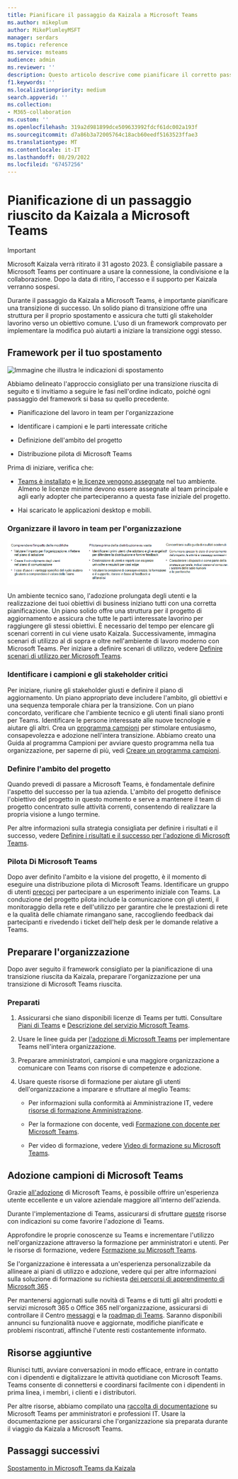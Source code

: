 ```yaml
---
title: Pianificare il passaggio da Kaizala a Microsoft Teams
ms.author: mikeplum
author: MikePlumleyMSFT
manager: serdars
ms.topic: reference
ms.service: msteams
audience: admin
ms.reviewer: ''
description: Questo articolo descrive come pianificare il corretto passaggio da Kaizala a Microsoft Teams.
f1.keywords: ''
ms.localizationpriority: medium
search.appverid: ''
ms.collection:
- M365-collaboration
ms.custom: ''
ms.openlocfilehash: 319a2d981899dce509633992fdcf61dc002a193f
ms.sourcegitcommit: d7a86b3a72005764c18acb60eedf5163523ffae3
ms.translationtype: MT
ms.contentlocale: it-IT
ms.lasthandoff: 08/29/2022
ms.locfileid: "67457256"
---
```

# <a name="planning-for-a-successful-move-from-kaizala-to-microsoft-teams"></a>Pianificazione di un passaggio riuscito da Kaizala a Microsoft Teams

> [!Important]
> Microsoft Kaizala verrà ritirato il 31 agosto 2023. È consigliabile passare a Microsoft Teams per continuare a usare la connessione, la condivisione e la collaborazione. Dopo la data di ritiro, l'accesso e il supporto per Kaizala verranno sospesi.

Durante il passaggio da Kaizala a Microsoft Teams, è importante pianificare una transizione di successo.[](/microsoftteams/deploy-enterprise-setup?tabs=ChatTeamsChannels#plan-your-deployment) Un solido piano di transizione offre una struttura per il proprio spostamento e assicura che tutti gli stakeholder lavorino verso un obiettivo comune. L'uso di un framework comprovato per implementare la modifica può aiutarti a iniziare la transizione oggi stesso.

## <a name="framework-for-your-move"></a>Framework per il tuo spostamento

![Immagine che illustra le indicazioni di spostamento](media/plan-for-successful-transition.png)

Abbiamo delineato l'approccio consigliato per una transizione riuscita di seguito e ti invitiamo a seguire le fasi nell'ordine indicato, poiché ogni passaggio del framework si basa su quello precedente.

- Pianificazione del lavoro in team per l'organizzazione

- Identificare i campioni e le parti interessate critiche

- Definizione dell'ambito del progetto

- Distribuzione pilota di Microsoft Teams

Prima di iniziare, verifica che:

- [Teams è installato](/microsoftteams/get-clients) e [le licenze vengono assegnate](/office365/servicedescriptions/teams-service-description) nel tuo ambiente. Almeno le licenze minime devono essere assegnate al team principale e agli early adopter che parteciperanno a questa fase iniziale del progetto.

- Hai scaricato le applicazioni desktop e mobili.

### <a name="envision-teamwork-for-your-organization"></a>Organizzare il lavoro in team per l'organizzazione

![Immagine che illustra altre indicazioni per la transizione](media/kaizala-framework-guidance.png)

Un ambiente tecnico sano, l'adozione prolungata degli utenti e la realizzazione dei tuoi obiettivi di business iniziano tutti con una corretta pianificazione. Un piano solido offre una struttura per il progetto di aggiornamento e assicura che tutte le parti interessate lavorino per raggiungere gli stessi obiettivi. È necessario del tempo per elencare gli scenari correnti in cui viene usato Kaizala. Successivamente, immagina scenari di utilizzo al di sopra e oltre nell'ambiente di lavoro moderno con Microsoft Teams. Per iniziare a definire scenari di utilizzo, vedere [Definire scenari di utilizzo per Microsoft Teams](/microsoftteams/teams-adoption-define-usage-scenarios).

### <a name="identify-champions-and-critical-stakeholders"></a>Identificare i campioni e gli stakeholder critici

Per iniziare, riunire gli stakeholder giusti e definire il piano di aggiornamento. Un piano appropriato deve includere l'ambito, gli obiettivi e una sequenza temporale chiara per la transizione. Con un piano concordato, verificare che l'ambiente tecnico e gli utenti finali siano pronti per Teams. Identificare le persone interessate alle nuove tecnologie e aiutare gli altri. Crea un [programma campioni](/microsoftteams/teams-adoption-create-champions-program) per stimolare entusiasmo, consapevolezza e adozione nell'intera transizione. Abbiamo creato una Guida al programma Campioni per avviare questo programma nella tua organizzazione, per saperne di più, vedi [Creare un programma campioni](https://view.officeapps.live.com/op/view.aspx?src=https://fto365dev.blob.core.windows.net:443/media/Default/DocResources/Adoption/Build_Champions_Program_Guide.pptx).

### <a name="define-your-project-scope"></a>Definire l'ambito del progetto

Quando prevedi di passare a Microsoft Teams, è fondamentale definire l'aspetto del successo per la tua azienda.  L'ambito del progetto definisce l'obiettivo del progetto in questo momento e serve a mantenere il team di progetto concentrato sulle attività correnti, consentendo di realizzare la propria visione a lungo termine.

Per altre informazioni sulla strategia consigliata per definire i risultati e il successo, vedere [Definire i risultati e il successo per l'adozione di Microsoft Teams](/microsoftteams/teams-adoption-define-outcomes).

### <a name="pilot-microsoft-teams"></a>Pilota Di Microsoft Teams

Dopo aver definito l'ambito e la visione del progetto, è il momento di eseguire una distribuzione pilota di Microsoft Teams. Identificare un gruppo di utenti [precoci](/microsoftteams/teams-adoption-onboard-early-adopters) per partecipare a un esperimento iniziale con Teams. La conduzione del progetto pilota include la comunicazione con gli utenti, il monitoraggio della rete e dell'utilizzo per garantire che le prestazioni di rete e la qualità delle chiamate rimangano sane, raccogliendo feedback dai partecipanti e rivedendo i ticket dell'help desk per le domande relative a Teams.

## <a name="prepare-your-organization"></a>Preparare l'organizzazione

Dopo aver seguito il framework consigliato per la pianificazione di una transizione riuscita da Kaizala, preparare l'organizzazione per una transizione di Microsoft Teams riuscita.

### <a name="get-ready"></a>Preparati

 1. Assicurarsi che siano disponibili licenze di Teams per tutti. Consultare [Piani di Teams](https://www.microsoft.com/microsoft-teams/compare-microsoft-teams-options?activetab=pivot%3aprimaryr1) e [Descrizione del servizio Microsoft Teams](/office365/servicedescriptions/teams-service-description).

 2. Usare le linee guida per [l'adozione di Microsoft Teams](https://adoption.microsoft.com/microsoft-teams/#get-started) per implementare Teams nell'intera organizzazione.

 3. Preparare amministratori, campioni e una maggiore organizzazione a comunicare con Teams con risorse di competenze e adozione.  

 4. Usare queste risorse di formazione per aiutare gli utenti dell'organizzazione a imparare e sfruttare al meglio Teams:

    - Per informazioni sulla conformità ai Amministrazione IT, vedere [risorse di formazione Amministrazione](/microsoftteams/itadmin-readiness).

    - Per la formazione con docente, vedi [Formazione con docente per Microsoft Teams](/microsoftteams/instructor-led-training-teams-landing-page).
  
    - Per video di formazione, vedere [Video di formazione su Microsoft Teams](https://support.microsoft.com/office/microsoft-teams-video-training-4f108e54-240b-4351-8084-b1089f0d21d7?ui=en-us&rs=en-us&ad=us).

## <a name="champion-microsoft-teams-adoption"></a>Adozione campioni di Microsoft Teams

Grazie [all'adozione](/microsoftteams/teams-adoption-get-started) di Microsoft Teams, è possibile offrire un'esperienza utente eccellente e un valore aziendale maggiore all'interno dell'azienda.

Durante l'implementazione di Teams, assicurarsi di sfruttare [queste](/microsoftteams/adopt-microsoft-teams-landing-page) risorse con indicazioni su come favorire l'adozione di Teams.

Approfondire le proprie conoscenze su Teams e incrementare l'utilizzo nell'organizzazione attraverso la formazione per amministratori e utenti. Per le risorse di formazione, vedere [Formazione su Microsoft Teams](/microsoftteams/training-microsoft-teams-landing-page).

Se l'organizzazione è interessata a un'esperienza personalizzabile da allineare ai piani di utilizzo e adozione, vedere qui per altre informazioni sulla soluzione di formazione su richiesta [dei percorsi di apprendimento di Microsoft 365](https://adoption.microsoft.com/microsoft-365-learning-pathways/) .

Per mantenersi aggiornati sulle novità di Teams e di tutti gli altri prodotti e servizi microsoft 365 o Office 365 nell'organizzazione, assicurarsi di controllare il Centro [messaggi](https://admin.microsoft.com/AdminPortal/Home?ref=/MessageCenter) e la [roadmap di Teams](https://www.microsoft.com/microsoft-365/roadmap?rtc=2&filters=Microsoft%20Teams). Saranno disponibili annunci su funzionalità nuove e aggiornate, modifiche pianificate e problemi riscontrati, affinché l'utente resti costantemente informato.

## <a name="additional-resources"></a>Risorse aggiuntive

Riunisci tutti, avviare conversazioni in modo efficace, entrare in contatto con i dipendenti e digitalizzare le attività quotidiane con Microsoft Teams. Teams consente di connettersi e coordinarsi facilmente con i dipendenti in prima linea, i membri, i clienti e i distributori.

Per altre risorse, abbiamo compilato una [raccolta di documentazione](/microsoftteams/) su Microsoft Teams per amministratori e professioni IT. Usare la documentazione per assicurarsi che l'organizzazione sia preparata durante il viaggio da Kaizala a Microsoft Teams.

## <a name="next-steps"></a>Passaggi successivi

<a name="ControlSyncThroughput"> </a>

[Spostamento in Microsoft Teams da Kaizala](/MicrosoftTeams/navigate-teams)
